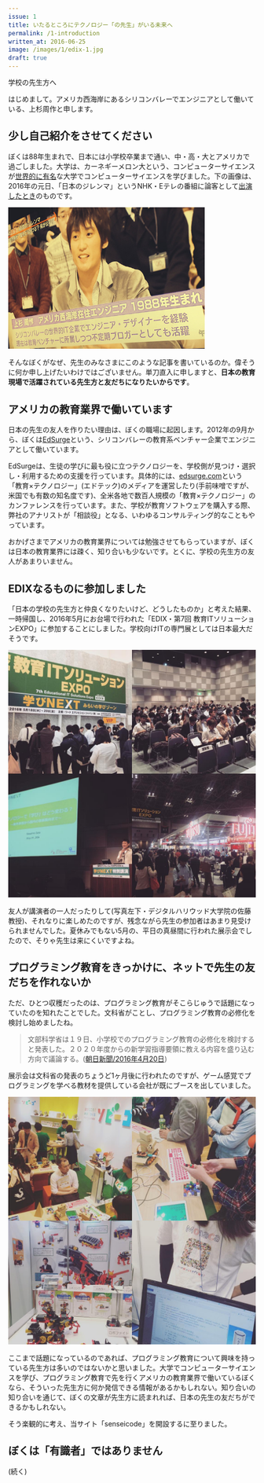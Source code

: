 ```yaml
---
issue: 1
title: いたるところにテクノロジー「の先生」がいる未来へ
permalink: /1-introduction
written_at: 2016-06-25
image: /images/1/edix-1.jpg
draft: true
---
```


学校の先生方へ

はじめまして。アメリカ西海岸にあるシリコンバレーでエンジニアとして働いている、上杉周作と申します。

## 少し自己紹介をさせてください

ぼくは88年生まれで、日本には小学校卒業まで通い、中・高・大とアメリカで過ごしました。大学は、カーネギーメロン大という、コンピューターサイエンスが[世界的に有名](http://grad-schools.usnews.rankingsandreviews.com/best-graduate-schools/top-science-schools/computer-science-rankings)な大学でコンピューターサイエンスを学びました。下の画像は、2016年の元日、「日本のジレンマ」というNHK・Eテレの番組に論客として[出演したとき](http://chibicode.com/nhk-dilemma/)のものです。

<img src="/images/1/shu-uesugi.jpg" alt="上杉周作" width="400" />

そんなぼくがなぜ、先生のみなさまにこのような記事を書いているのか。偉そうに何か申し上げたいわけではございません。単刀直入に申しますと、**日本の教育現場で活躍されている先生方と友だちになりたいからです**。

## アメリカの教育業界で働いています

日本の先生の友人を作りたい理由は、ぼくの職場に起因します。2012年の9月から、ぼくは[EdSurge](http://edsurge.com/)という、シリコンバレーの教育系ベンチャー企業でエンジニアとして働いています。

EdSurgeは、生徒の学びに最も役に立つテクノロジーを、学校側が見つけ・選択し・利用するための支援を行っています。具体的には、[edsurge.com](http://edsurge.com/)という「教育×テクノロジー」(エドテック)のメディアを運営したり(手前味噌ですが、米国でも有数の知名度です)、全米各地で数百人規模の「教育×テクノロジー」のカンファレンスを行っています。また、学校が教育ソフトウェアを購入する際、弊社のアナリストが「相談役」となる、いわゆるコンサルティング的なこともやっています。

おかげさまでアメリカの教育業界については勉強させてもらっていますが、ぼくは日本の教育業界には疎く、知り合いも少ないです。とくに、学校の先生方の友人があまりいません。

## EDIXなるものに参加しました

「日本の学校の先生方と仲良くなりたいけど、どうしたものか」と考えた結果、一時帰国し、2016年5月にお台場で行われた「EDIX・第7回 教育ITソリューションEXPO」に参加することにしました。学校向けITの専門展としては日本最大だそうです。

![](/images/1/edix-1.jpg)

友人が講演者の一人だったりして(写真左下・デジタルハリウッド大学院の佐藤教授)、それなりに楽しめたのですが、残念ながら先生の参加者はあまり見受けられませんでした。夏休みでもない5月の、平日の真昼間に行われた展示会でしたので、そりゃ先生は来にくいですよね。

## プログラミング教育をきっかけに、ネットで先生の友だちを作れないか

ただ、ひとつ収穫だったのは、プログラミング教育がそこらじゅうで話題になっていたのを知れたことでした。文科省がことし、プログラミング教育の必修化を検討し始めましたね。

> 文部科学省は１９日、小学校でのプログラミング教育の必修化を検討すると発表した。２０２０年度からの新学習指導要領に教える内容を盛り込む方向で議論する。([朝日新聞/2016年4月20日](http://www.asahi.com/articles/ASJ4M5D4GJ4MUTIL044.html))

展示会は文科省の発表のちょうど1ヶ月後に行われたのですが、ゲーム感覚でプログラミングを学べる教材を提供している会社が既にブースを出していました。

![](/images/1/edix-2.jpg)

ここまで話題になっているのであれば、プログラミング教育について興味を持っている先生方は多いのではないかと思いました。大学でコンピューターサイエンスを学び、プログラミング教育で先を行くアメリカの教育業界で働いているぼくなら、そういった先生方に何か発信できる情報があるかもしれない。知り合いの知り合いを通じて、ぼくの文章が先生方に読まれれば、日本の先生の友だちができるかもしれない。

そう楽観的に考え、当サイト「senseicode」を開設するに至りました。

## ぼくは「有識者」ではありません

(続く)
